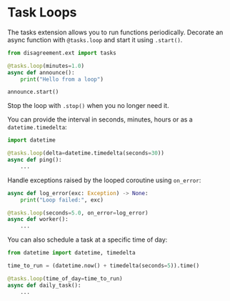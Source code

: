 # Task Loops

The tasks extension allows you to run functions periodically. Decorate an async function with `@tasks.loop` and start it using `.start()`.

```python
from disagreement.ext import tasks

@tasks.loop(minutes=1.0)
async def announce():
    print("Hello from a loop")

announce.start()
```

Stop the loop with `.stop()` when you no longer need it.

You can provide the interval in seconds, minutes, hours or as a `datetime.timedelta`:

```python
import datetime

@tasks.loop(delta=datetime.timedelta(seconds=30))
async def ping():
    ...
```

Handle exceptions raised by the looped coroutine using `on_error`:

```python
async def log_error(exc: Exception) -> None:
    print("Loop failed:", exc)

@tasks.loop(seconds=5.0, on_error=log_error)
async def worker():
    ...
```

You can also schedule a task at a specific time of day:

```python
from datetime import datetime, timedelta

time_to_run = (datetime.now() + timedelta(seconds=5)).time()

@tasks.loop(time_of_day=time_to_run)
async def daily_task():
    ...
```
